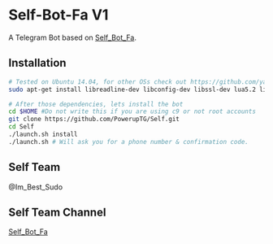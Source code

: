 Self-Bot-Fa V1
============

A Telegram Bot based on [Self_Bot_Fa](https://github.com/PowerupTG/Self).

Installation
------------
```bash
# Tested on Ubuntu 14.04, for other OSs check out https://github.com/yagop/telegram-bot/wiki/Installation
sudo apt-get install libreadline-dev libconfig-dev libssl-dev lua5.2 liblua5.2-dev libevent-dev make unzip git redis-server g++ libjansson-dev libpython-dev expat libexpat1-dev
```

```bash
# After those dependencies, lets install the bot
cd $HOME #Do not write this if you are using c9 or not root accounts
git clone https://github.com/PowerupTG/Self.git
cd Self
./launch.sh install
./launch.sh # Will ask you for a phone number & confirmation code.
```

Self Team
-----------------

@Im_Best_Sudo

Self Team Channel
-----------------

[Self_Bot_Fa](http://telegram.me/Self_RoBot_CH)
